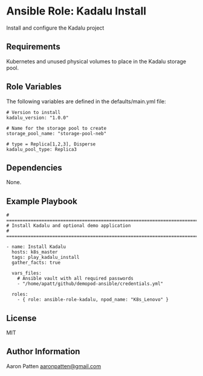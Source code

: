 Ansible Role: Kadalu Install
=========

Install and configure the Kadalu project

Requirements
------------

Kubernetes and unused physical volumes to place in the Kadalu storage pool.

Role Variables
--------------

The following variables are defined in the defaults/main.yml file:

    # Version to install
    kadalu_version: "1.0.0"

    # Name for the storage pool to create
    storage_pool_name: "storage-pool-neb"

    # type = Replica[1,2,3], Disperse
    kadalu_pool_type: Replica3

Dependencies
------------

None.

Example Playbook
----------------

    # ===========================================================================
    # Install Kadalu and optional demo application
    # ===========================================================================

    - name: Install Kadalu
      hosts: k8s_master
      tags: play_kadalu_install
      gather_facts: true

      vars_files:
        # Ansible vault with all required passwords
        - "/home/apatt/github/demopod-ansible/credentials.yml"

      roles:
        - { role: ansible-role-kadalu, npod_name: "K8s_Lenovo" }

License
-------

MIT

Author Information
------------------

Aaron Patten
aaronpatten@gmail.com

